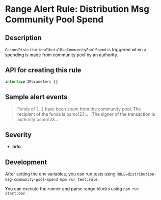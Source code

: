 # Range Alert Rule: Distribution Msg Community Pool Spend

## Description

`CosmosDistributionV1beta1MsgCommunityPoolSpend` is triggered when a spending is made from community pool by an authority.

## API for creating this rule

```typescript
interface IParameters {}
```

## Sample alert events

> Funds of {...} have been spent from the community pool. The recipient of the funds is osmo123... . The signer of the transaction is authority osmo123...

## Severity

- **Info**

## Development

After setting the env variables, you can run tests using `RULE=distribution-msg-community-pool-spend npm run test:rule`.

You can execute the runner and parse range blocks using `npm run start:dev`
